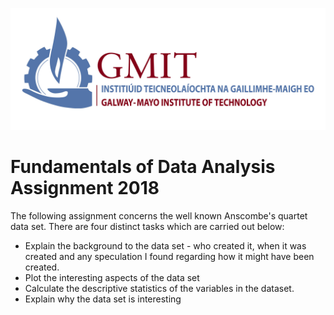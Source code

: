 ![Image for GMIT Crest](https://github.com/richellaod/Images-for-Project-2018/blob/master/gmit.jpg)

# Fundamentals of Data Analysis Assignment 2018

The following assignment concerns the well known Anscombe's quartet data set. There are four distinct tasks which are carried out below:

* Explain the background to the data set - who created it, when it was created and any speculation I found regarding how it might have been created.
* Plot the interesting aspects of the data set
* Calculate the descriptive statistics of the variables in the dataset.
* Explain why the data set is interesting 
